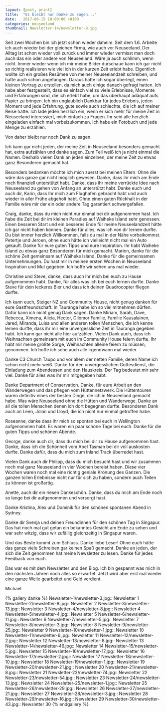 ```yaml
---
layout: [post, print]
title:  "Es bleibt nur Danke zu sagen..."
date:   2017-06-15 18:00:00 +0100
categories: neuseeland
thumbnail: Newsletter-14/newsletter-9.jpg
---
```


Seit zwei Wochen bin ich jetzt schon wieder daheim. Seit dem 1.6. Arbeite ich auch wieder bei der gleichen Firma, wie auch vor Neuseeland. Der Alltag ist schon wieder voll zurück und immer wieder vermisst man doch auch das ein oder andere von Neuseeland. Wäre ja auch schlimm, wenn nicht.
Immer wieder wenn ich mir meine Bilder durschaue kann ich gar nicht so richtig realisieren wie viel ich in der kurzen Zeit erlebt habe.
Eigentlich wollte ich ein großes Resümee von meiner Neuseelandzeit schreiben, und hatte auch schon angefangen. Daraus hatte ich sogar überlegt, einen kleinen Vortrag zu erstellen, da mich auch einige danach gefragt hatten. Ich habe aber festgestellt, dass es einfach viel zu viele Erlebnisse, Momente und Erfahrungen sind, die ich erlebt habe, um das überhaupt adäquat aufs Papier zu bringen. 
Ich bin unglaublich Dankbar für jedes Erlebnis, jeden Moment und jede Erfahrung, gute sowie auch schlechte, die ich auf meiner Reise hatte. 
Ich lade jeden herzlich ein, wenn er sich mehr für meine Zeit in Neuseeland interessiert, mich einfach zu Fragen. Ihr seid alle herzlich eingeladen einfach mal vorbeizukommen. Ich habe ein Fotobuch und jede Menge zu erzählen.

Von daher bleibt nur noch Dank zu sagen.

Ich kann gar nicht jeden, der meine Zeit in Neuseeland besonders gemacht hat, extra aufzählen und danke sagen. Zum Teil weiß ich ja nicht einmal die Namen. Deshalb vielen Dank an jeden einzelnen, der meine Zeit zu etwas ganz Besonderen gemacht hat. 

Besonders bedanken möchte ich mich zuerst bei meinen Eltern. Ohne die wäre das ganze gar nicht möglich gewesen. Danke, dass ihr mich am Ende noch finanziell unterstützt habt. Danke, dass ihr meine verrückte Idee nach Neuseeland zu gehen von Anfang an unterstützt habt. Danke euch und auch dir, Karin, dass Ihr mich zum Flughafen gebracht habt und auch wieder in aller Frühe abgeholt habt. Ohne einen guten Rückhalt in der Familie wäre mir der ein oder andere Tag garantiert schwergefallen.

Craig, danke, dass du mich nicht nur einmal bei dir aufgenommen hast. Ich habe die Zeit bei dir im kleinen Paradies auf Waiheke Island sehr genossen. Einen besseren Start und ein besseres Ende für meine Neuseelandzeit hätte ich gar nicht haben können. Danke für alles, was ich von dir lernen durfte. Du bist immer herzlich Willkommen, falls du mal in der Nähe vorbeikommst. Petertje und Jeroen, ohne euch hätte ich vielleicht nicht mal ein Auto gekauft. Danke für eure guten Tipps und eure Inspiration. Ihr habt Waiheke Island zu etwas ganz Besonderen für mich gemacht. Marion, danke für die schöne Zeit gemeinsam auf Waiheke Island. Danke für die gemeinsamen Unternehmungen. Du hast mir in meinen ersten Wochen in Neuseeland Inspiration und Mut gegeben. Ich hoffe wir sehen uns mal wieder.

Christine und Steve, danke, dass auch Ihr mich bei euch zu Hause aufgenommen habt. Danke, für alles was ich bei euch lernen durfte. Danke Steve für dein leckeres Bier und dass ich deinen Quadrocopter fliegen durfte.

Ich kann euch, Steiger NZ und Community House, nicht genug danken für eure Gastfreundschaft. In Tauranga habe ich so viel mitnehmen dürfen. Dafür kann ich nicht genug Dank sagen. Danke Miriam, Sarah, Dave, Rebecca, Ximena, Alicia, Hector, Gilomor Familie, Familie Kausalainen, Jared, Miranda, Luisa und allen anderen tollen Menschen, die ich kenne lernen durfte, dass ihr mir eine unvergessliche Zeit in Tauranga gegeben habt. Ich kann gar nicht alle hier aufzählen. Vielen Dank auch, dass ich Weihnachten gemeinsam mit euch im Community House feiern durfte. Ihr habt mir meine größte Sorge, Weihnachten alleine feiern zu müssen, genommen. Ich hoffe ich sehe auch alle irgendwann mal wieder.

Danke C3 Church Taupo und vor allem der netten Familie, deren Name ich schon nicht mehr weiß. Danke für den unvergesslichen Gottesdienst, die Einladung zum Abendessen und den Hauskreis. Der Tag bedeutet mir sehr viel. Danke für alles was ihr mir mitgegeben habt.

Danke Department of Conservation. Danke, für eure Arbeit an den Wanderwegen und das pflegen vom Hüttennetzwerk. Die Hüttentouren waren definitiv eines der besten Dinge, die ich in Neuseeland gemacht habe. Was wäre Neuseeland ohne die Hütten und Wanderwege. Danke an all die tollen Menschen denen ich dort begegnen durfte. Besonderen Dank auch an Leen, Jolan und Lloyd, die ich nicht nur einmal getroffen habe.

Roseanne, danke dass ihr mich so spontan bei euch in Wellington aufgenommen habt. Es waren ein paar schöne Tage bei euch. Danke für die guten Tipps und schönen Abende.

George, danke auch dir, dass du mich bei dir zu Hause aufgenommen hast. Danke, dass ich die Schönheit vom Abel Tasman bei dir voll auskosten durfte. Danke dafür, dass du mich zum Inland Track überredet hast. 

Vielen Dank auch dir Philipp, dass du mich besucht hast und wir zusammen noch mal ganz Neuseeland in vier Wochen bereist haben. Diese vier Wochen waren noch mal eine richtig geniale Krönung des Ganzen. Die ganzen tollen Erlebnisse nicht nur für sich zu haben, sondern auch Teilen zu können ist großartig.

Anette, auch dir ein riesen Dankeschön. Danke, dass du mich am Ende noch so lange bei dir aufgenommen und versorgt hast.

Danke Kristina, Alex und Dominik für den schönen spontanen Abend in Sydney.

Danke dir Svenja und deinen Freundinnen für den schönen Tag in Singapur. Das hat noch mal gut getan ein bekanntes Gesicht am Ende zu sehen und war sehr witzig, dass wir zufällig gleichzeitig in Singapur waren.

Und das Beste kommt zum Schluss. Danke liebe Leser! Ohne euch hätte das ganze viele Schreiben gar keinen Spaß gemacht. Danke an jeden, der sich die Zeit genommen hat meine Newsletter zu lesen. Danke für jedes Feedback von euch. 

Das war es mit dem Newsletter und den Blog. Ich bin gespannt was mich in den nächsten Jahren noch alles so erwartet. Jetzt wird aber erst mal wieder eine ganze Weile gearbeitet und Geld verdient.

Michael

{% gallery danke %}
Newsletter-1/newsletter-3.jpg:: Newsletter 1
Newsletter-2/newsletter-8.jpg:: Newsletter 2
Newsletter-3/newsletter-13.jpg:: Newsletter 3
Newsletter-4/newsletter-8.jpg:: Newsletter 4
Newsletter-5/newsletter-4.jpg:: Newsletter 5
Newsletter-6/newsletter-11.jpg:: Newsletter 6
Newsletter-7/newsletter-5.jpg:: Newsletter 7
Newsletter-8/newsletter-3.jpg:: Newsletter 8
Newsletter-9/newsletter-25.jpg:: Newsletter 9
Newsletter-10/newsletter-1.jpg:: Newsletter 10
Newsletter-11/newsletter-6.jpg:: Newsletter 11
Newsletter-12/newsletter-2.jpg:: Newsletter 12
Newsletter-13/newsletter-8.jpg:: Newsletter 13
Newsletter-14/newsletter-46.jpg:: Newsletter 14
Newsletter-15/newsletter-5.jpg:: Newsletter 15
Newsletter-16/newsletter-17.jpg:: Newsletter 16
Newsletter-17/newsletter-2.jpg:: Newsletter 17
Newsletter-18/newsletter-10.jpg:: Newsletter 18
Newsletter-19/newsletter-1.jpg:: Newsletter 19
Newsletter-20/newsletter-21.jpg:: Newsletter 20
Newsletter-21/newsletter-8.jpg:: Newsletter 21
Newsletter-22/newsletter-74.jpg:: Newsletter 22
Newsletter-23/newsletter-54.jpg:: Newsletter 23
Newsletter-24/newsletter-13.jpg:: Newsletter 24
Newsletter-25/newsletter-1.jpg:: Newsletter 25
Newsletter-26/newsletter-29.jpg:: Newsletter 26
Newsletter-27/newsletter-21.jpg:: Newsletter 27
Newsletter-28/newsletter-3.jpg:: Newsletter 28
Newsletter-29/newsletter-16.jpg:: Newsletter 29
Newsletter-30/newsletter-43.jpg:: Newsletter 30
{% endgallery %}